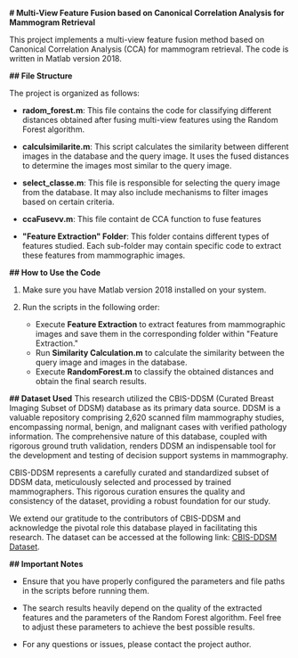 **# Multi-View Feature Fusion based on Canonical Correlation Analysis for Mammogram Retrieval**

This project implements a multi-view feature fusion method based on Canonical Correlation Analysis (CCA) for mammogram retrieval. The code is written in Matlab version 2018.

**## File Structure**

The project is organized as follows:

- **radom_forest.m**: This file contains the code for classifying different distances obtained after fusing multi-view features using the Random Forest algorithm.

- **calculsimilarite.m**: This script calculates the similarity between different images in the database and the query image. It uses the fused distances to determine the images most similar to the query image.

- **select_classe.m**: This file is responsible for selecting the query image from the database. It may also include mechanisms to filter images based on certain criteria.
  
- **ccaFusevv.m**: This file containt de CCA function to fuse features

- **"Feature Extraction" Folder**: This folder contains different types of features studied. Each sub-folder may contain specific code to extract these features from mammographic images.

**## How to Use the Code**

1. Make sure you have Matlab version 2018 installed on your system.

2. Run the scripts in the following order:
   - Execute **Feature Extraction** to extract features from mammographic images and save them in the corresponding folder within "Feature Extraction."
   - Run **Similarity Calculation.m** to calculate the similarity between the query image and images in the database.
   - Execute **RandomForest.m** to classify the obtained distances and obtain the final search results.


**## Dataset Used**
This research utilized the CBIS-DDSM (Curated Breast Imaging Subset of DDSM) database as its primary data source. DDSM is a valuable repository comprising 2,620 scanned film mammography studies, encompassing normal, benign, and malignant cases with verified pathology information. The comprehensive nature of this database, coupled with rigorous ground truth validation, renders DDSM an indispensable tool for the development and testing of decision support systems in mammography.

CBIS-DDSM represents a carefully curated and standardized subset of DDSM data, meticulously selected and processed by trained mammographers. This rigorous curation ensures the quality and consistency of the dataset, providing a robust foundation for our study.

We extend our gratitude to the contributors of CBIS-DDSM and acknowledge the pivotal role this database played in facilitating this research. The dataset can be accessed at the following link: [CBIS-DDSM Dataset](https://wiki.cancerimagingarchive.net/pages/viewpage.action?pageId=22516629).


**## Important Notes**

- Ensure that you have properly configured the parameters and file paths in the scripts before running them.

- The search results heavily depend on the quality of the extracted features and the parameters of the Random Forest algorithm. Feel free to adjust these parameters to achieve the best possible results.

- For any questions or issues, please contact the project author.


